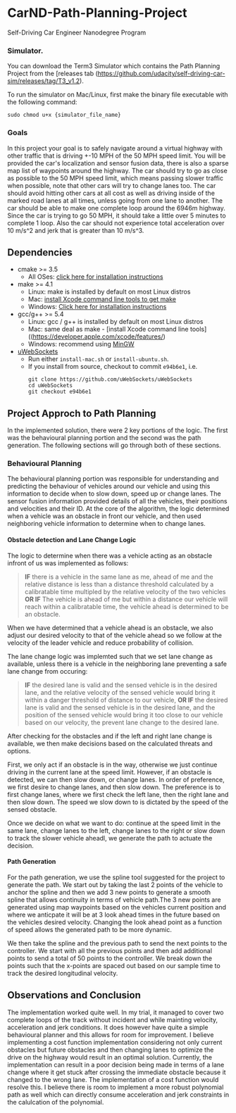 # CarND-Path-Planning-Project
Self-Driving Car Engineer Nanodegree Program
   
### Simulator.
You can download the Term3 Simulator which contains the Path Planning Project from the [releases tab (https://github.com/udacity/self-driving-car-sim/releases/tag/T3_v1.2).  

To run the simulator on Mac/Linux, first make the binary file executable with the following command:
```shell
sudo chmod u+x {simulator_file_name}
```

### Goals
In this project your goal is to safely navigate around a virtual highway with other traffic that is driving +-10 MPH of the 50 MPH speed limit. You will be provided the car's localization and sensor fusion data, there is also a sparse map list of waypoints around the highway. The car should try to go as close as possible to the 50 MPH speed limit, which means passing slower traffic when possible, note that other cars will try to change lanes too. The car should avoid hitting other cars at all cost as well as driving inside of the marked road lanes at all times, unless going from one lane to another. The car should be able to make one complete loop around the 6946m highway. Since the car is trying to go 50 MPH, it should take a little over 5 minutes to complete 1 loop. Also the car should not experience total acceleration over 10 m/s^2 and jerk that is greater than 10 m/s^3.

## Dependencies

* cmake >= 3.5
  * All OSes: [click here for installation instructions](https://cmake.org/install/)
* make >= 4.1
  * Linux: make is installed by default on most Linux distros
  * Mac: [install Xcode command line tools to get make](https://developer.apple.com/xcode/features/)
  * Windows: [Click here for installation instructions](http://gnuwin32.sourceforge.net/packages/make.htm)
* gcc/g++ >= 5.4
  * Linux: gcc / g++ is installed by default on most Linux distros
  * Mac: same deal as make - [install Xcode command line tools]((https://developer.apple.com/xcode/features/)
  * Windows: recommend using [MinGW](http://www.mingw.org/)
* [uWebSockets](https://github.com/uWebSockets/uWebSockets)
  * Run either `install-mac.sh` or `install-ubuntu.sh`.
  * If you install from source, checkout to commit `e94b6e1`, i.e.
    ```
    git clone https://github.com/uWebSockets/uWebSockets 
    cd uWebSockets
    git checkout e94b6e1
    ```
## Project Approch to Path Planning

In the implemented solution, there were 2 key portions of the logic. The first was the behavioural planning portion and the second was the path generation. The following sections will go through both of these sections.

### Behavioural Planning

The behavioural planning portion was responsible for understanding and predicting the behaviour of vehicles around our vehicle and using this information to decide when to slow down, speed up or change lanes. The sensor fusion information provided details of all the vehicles, their positions and velocities and their ID. At the core of the algorithm,  the logic determined when a vehicle was an obstacle in front our vehicle, and then used neighboring vehicle information to determine when to change lanes. 

#### Obstacle detection and Lane Change Logic

The logic to determine when there was a vehicle acting as an obstacle infront of us was implemented as follows: 
> **IF** there is a vehicle in the same lane as me, ahead of me and the relative distance is less than a distance threshold calculated by a calibratable time multipled by the relative velocity of the two vehicles **OR IF** The vehicle is ahead of me but within a distance our vehicle will reach within a calibratable time, the vehicle ahead is determined to be an obstacle.

When we have determined that a vehicle ahead is an obstacle, we also adjust our desired velocity to that of the vehicle ahead so we follow at the velocity of the leader vehicle and reduce probability of collision.

The lane change logic was implemted such that we set lane change as available, unless there is a vehicle in the neighboring lane preventing a safe lane change from occuring:
> **IF** the desired lane is valid and the sensed vehicle is in the desired lane, and the relative velocity of the sensed vehicle would bring it within a danger threshold of distance to our vehicle, **OR IF** the desired lane is valid and the sensed vehicle is in the desired lane, and the position of the sensed vehicle would bring it too close to our vehicle based on our velocity, the prevent lane change to the desired lane.

After checking for the obstacles and if the left and right lane change is available, we then make decisions based on the calculated threats and options.

First, we only act if an obstacle is in the way, otherwise we just continue driving in the current lane at the speed limit. However, if an obstacle is detected, we can then slow down, or change lanes. In order of preference, we first desire to change lanes, and then slow down. The preference is to first change lanes, where we first check the left lane, then the right lane and then slow down. The speed we slow down to is dictated by the speed of the sensed obstacle.

Once we decide on what we want to do: continue at the speed limit in the same lane, change lanes to the left, change lanes to the right or slow down to track the slower vehicle aheadl, we generate the path to actuate the decision. 

#### Path Generation

For the path generation, we use the spline tool suggested for the project to generate the path. We start out by taking the last 2 points of the vehicle to anchor the spline and then we add 3 new points to generate a smooth spline that allows continuity in terms of vehicle path.The 3 new points are generated using map waypoints based on the vehicles current position and where we anticpate it will be at 3 look ahead times in the future based on the vehicles desired velocity. Changing the look ahead point as a function of speed allows the generated path to be more dynamic. 

We then take the spline and the previous path to send the next points to the controller. We start with all the previous points and then add additional points to send a total of 50 points to the controller. We break down the points such that the x-points are spaced out based on our sample time to track the desired longitudinal velocity. 

## Observations and Conclusion

The implementation worked quite well. In my trial, it managed to cover two complete loops of the track without incident and while mainting velocity, acceleration and jerk conditions. It does however have quite a simple behavioural planner and this allows for room for improvement. I believe implementing a cost function implementation considering not only current obstacles but future obstacles and then changing lanes to optimize the drive on the highway would result in an optimal solution. Currently, the implementation can result in a poor decision being made in terms of a lane change where it get stuck after crossing the immediate obstacle because it changed to the wrong lane. The implementation of a cost function would resolve this. I believe there is room to implement a more robust polynomial path as well which can directly consume acceleration and jerk constraints in the calulcation of the polynomial. 


